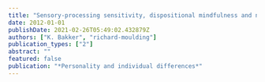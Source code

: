 ```yaml
---
title: "Sensory-processing sensitivity, dispositional mindfulness and negative psychological symptoms"
date: 2012-01-01
publishDate: 2021-02-26T05:49:02.432879Z
authors: ["K. Bakker", "richard-moulding"]
publication_types: ["2"]
abstract: ""
featured: false
publication: "*Personality and individual differences*"
---
```


